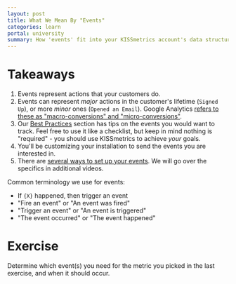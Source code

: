 ```yaml
---
layout: post
title: What We Mean By "Events"
categories: learn
portal: university
summary: How 'events' fit into your KISSmetrics account's data structure.
---
```

<div id="wistia_ftl871nnps" class="wistia_embed wistia-embed" data-video-width="640" data-video-height="400"></div>

# Takeaways

1. Events represent actions that your customers do.
2. Events can represent *major* actions in the customer's lifetime (`Signed Up`), or more *minor* ones (`Opened an Email`). Google Analytics [refers to these as "macro-conversions" and "micro-conversions"][ga-conversions].
3. Our [Best Practices][best-practices] section has tips on the events you would want to track. Feel free to use it like a checklist, but keep in mind nothing is "required" - you should use KISSmetrics to achieve *your* goals.
4. You'll be customizing your installation to send the events you are interested in.
5. There are [several ways to set up your events][ways-to-send-data]. We will go over the specifics in additional videos.

Common terminology we use for events:

* If `{X}` happened, then trigger an event
* "Fire an event" or "An event was fired"
* "Trigger an event" or "An event is triggered"
* "The event occurred" or "The event happened"

# Exercise

<div class="alert alert-success alert-block">
Determine which event(s) you need for the metric you picked in the last exercise, and when it should occur.
</div>

[ga-conversions]: https://support.google.com/analytics/answer/2665457?hl=en&ref_topic=2665176&rd=1
[best-practices]: /best-practices
[ways-to-send-data]: /getting-started/ways-to-send-us-data

<script charset="ISO-8859-1" src="http://fast.wistia.com/static/E-v1.js">
</script>
<script type="text/javascript">
loadKMTrackableVideo("ftl871nnps", "What We Mean By 'Events'");
</script>